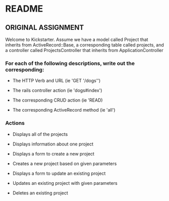 # README

## ORIGINAL ASSIGNMENT

Welcome to Kickstarter. Assume we have a model called Project that inherits from ActiveRecord::Base, a corresponding table called projects, and a controller called ProjectsController that inherits from ApplicationController

### For each of the following descriptions, write out the corresponding:

* The HTTP Verb and URL (ie 'GET '/dogs'')

* The rails controller action (ie 'dogs#index')

* The corresponding CRUD action (ie 'READ)

* The corresponding ActiveRecord method (ie 'all')

### Actions

* Displays all of the projects

* Displays information about one project

* Displays a form to create a new project

* Creates a new project based on given parameters

* Displays a form to update an existing project

* Updates an existing project with given parameters

* Deletes an existing project